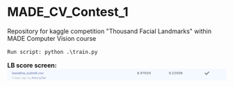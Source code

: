 # MADE_CV_Contest_1
Repository for kaggle competition "Thousand Facial Landmarks" within MADE Computer Vision course

```diff
Run script: python .\train.py
```

**LB score screen:**
![Screenshot](LB.png)
